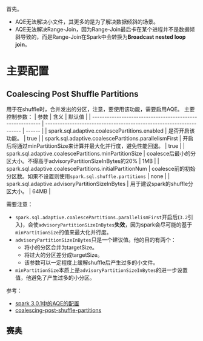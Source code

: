 首先。
- AQE无法解决小文件，其更多的是为了解决数据倾斜的场景。
- AQE无法解决Range-Join，因为Range-Join最后卡在某个进程并不是数据倾斜导致的，而是Range-Join在Spark中会转换为**Broadcast nested loop join**。


# 主要配置
## Coalescing Post Shuffle Partitions
用于在shuffle时，合并发出的分区，注意，要使用该功能，需要启用AQE。
主要控制参数：
| 参数                                                      | 含义                                                                 | 默认值 |
| --------------------------------------------------------- | -------------------------------------------------------------------- | ------ |
| spark.sql.adaptive.coalescePartitions.enabled             | 是否开启该功能。                                                     | true   |
| spark.sql.adaptive.coalescePartitions.parallelismFirst    | 开启后将通过minPartitionSize来计算并最大化并行度，避免性能回退。     | true   |
| spark.sql.adaptive.coalescePartitions.minPartitionSize    | coalesce后最小的分区大小。不得高于advisoryPartitionSizeInBytes的20%  | 1MB    |
| spark.sql.adaptive.coalescePartitions.initialPartitionNum | coalesce前的初始分区数。如果不设置则使用`spark.sql.shuffle.partitions` | none   |
| spark.sql.adaptive.advisoryPartitionSizeInBytes   | 用于建议spark的shuffle分区大小。                                                                    | 64MB        |

需要注意：
- `spark.sql.adaptive.coalescePartitions.parallelismFirst`开启后(`3.2`引入)，会使`advisoryPartitionSizeInBytes`**失效**，因为spark会尽可能的基于`minPartitionSize`的值来最大化并行度。
- `advisoryPartitionSizeInBytes`只是一个建议值。他的目的有两个：
	- 将小的分区合并为targetSize。
	- 将过大的分区差分成targetSize。
	- 该参数可以一定程度上缓解shuffle后产生过多的小文件。
- `minPartitionSize`本质上是`advisoryPartitionSizeInBytes`的进一步设置值，他避免了产生过多的小分区。

参考：
- [spark 3.0.1中的AQE的配置](https://segmentfault.com/a/1190000038342937)
- [coalescing-post-shuffle-partitions](https://spark.apache.org/docs/latest/sql-performance-tuning.html#coalescing-post-shuffle-partitions)


## 赛奥
